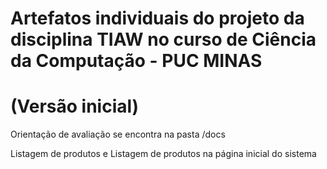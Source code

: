 # Artefatos individuais do projeto da disciplina TIAW no curso de Ciência da Computação - PUC MINAS

# (Versão inicial)
Orientação de avaliação se encontra na pasta /docs

Listagem de produtos e 
Listagem de produtos na página inicial do sistema


